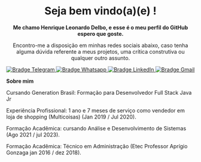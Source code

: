 <h1 align="center">
    Seja bem vindo(a)(e) ! 
</h1>
<p align="center">
    <b>Me chamo Henrique Leonardo Delbo, e esse é o meu perfil do GitHub espero que goste.</b>
</p>
<p align="center">
    Encontro-me a disposição em minhas redes sociais abaixo, caso tenha alguma dúvida referente a meus projetos, uma crítica construtiva ou qualquer outro assunto.
</p>
<p align="center">
    <a href="https://t.me/Henrique_Delbo" target="_blank">
        <img src="https://img.shields.io/badge/-Telegram-2CA5E0?logo=telegram&style=for-the-badge&logoColor=white" alt="Bradge Telegram" />
    </a>
    <a href="https://api.whatsapp.com/send?phone=5511985910230" target="_blank">
        <img src="https://img.shields.io/badge/WHATSAPP-25D366?&style=for-the-badge&logo=whatsapp&logoColor=white" alt="Bradge Whatsapp" />
    </a>
    <a href="www.linkedin.com/in/henrique-leonardo-9460b521b" target="_blank">
        <img src="https://img.shields.io/badge/-LinkedIn-0077B5?logo=linkedin&style=for-the-badge&logoColor=white" alt="Bradge LinkedIn" />
    </a>
    <a href="mailto:henriquedelbo@gmail.com" target="_blank">
        <img src="https://img.shields.io/badge/-Gmail-D14836?logo=gmail&style=for-the-badge&logoColor=white" alt="Bradge Gmail" />
    </a>
    
    
    
<summary><b>Sobre mim</b></summary>
<p>Cursando Generation Brasil: Formação para Desenvolvedor Full Stack Java Jr</p>
<p>Experiência Profissional: 1 ano e 7 meses de serviço como vendedor em loja de shopping (Multicoisas) (Jan 2019 / Jul 2020).</p>
<p>Formação Acadêmica: cursando Análise e Desenvolvimento de Sistemas (Ago 2021 / jul 2023).</p>
<p>Formação Acadêmica: Técnico em Administração (Etec Professor Aprígio Gonzaga  jan 2016 / dez 2018).  </p>    
    
